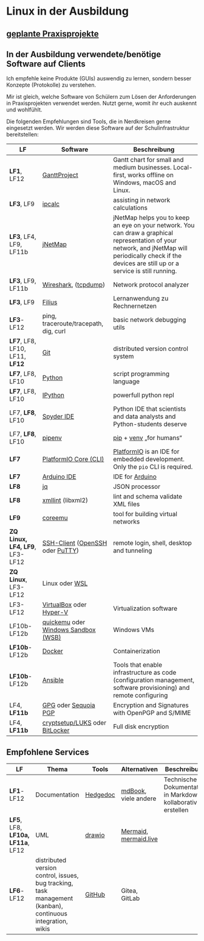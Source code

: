 # Linux in der Ausbildung

## [geplante Praxisprojekte](https://hedgedoc.c3d2.de/kUFSQ-BvSPaYFhAI2wtnEg)

## In der Ausbildung verwendete/benötige Software auf Clients

Ich empfehle keine Produkte (GUIs) auswendig zu lernen, sondern besser Konzepte (Protokolle) zu verstehen.

Mir ist gleich, welche Software von Schülern zum Lösen der Anforderungen in Praxisprojekten verwendet werden. Nutzt gerne, womit ihr euch auskennt und wohlfühlt.

Die folgenden Empfehlungen sind Tools, die in Nerdkreisen gerne eingesetzt werden. Wir werden diese Software auf der Schulinfrastruktur bereitstellen:


| LF | Software | Beschreibung |
| -- | -------- | ------------ |
| **LF1**, LF12 | [GanttProject](https://ganttproject.biz/) | Gantt chart for small and medium businesses. Local-first, works offline on Windows, macOS and Linux. |
| **LF3**, LF9 | [ipcalc](https://gitlab.com/ipcalc/ipcalc#examples) | assisting in network calculations |
| **LF3**, LF4, LF9, LF11b | [jNetMap](https://rakudave.ch/jnetmap) | jNetMap helps you to keep an eye on your network. You can draw a graphical representation of your network, and jNetMap will periodically check if the devices are still up or a service is still running. |
| **LF3**, LF9, LF11b | [Wireshark](https://www.wireshark.org/), ([tcpdump](https://www.tcpdump.org/)) | Network protocol analyzer |
| **LF3**, LF9 | [Filius](https://www.lernsoftware-filius.de/) | Lernanwendung zu Rechnernetzen |
| **LF3**-LF12 | ping, traceroute/tracepath, dig, curl | basic network debugging utils |
| **LF7**, LF8, LF10, LF11, **LF12** | [Git](https://git-scm.com/) | distributed version control system |
| **LF7**, LF8, LF10 | [Python](https://www.python.org) | script programming language |
| **LF7**, LF8, LF10 | [IPython](https://ipython.org) | powerfull python repl |
| LF7, **LF8**, LF10 | [Spyder IDE](https://www.spyder-ide.org) | Python IDE that scientists and data analysts and Python-students deserve |
| LF7, **LF8**, LF10 | [pipenv](https://pypi.org/project/pipenv/) | [pip](https://pypi.org/project/pip/) + [venv](https://docs.python.org/3/library/venv.html) „for humans“ |
| **LF7** | [PlatformIO Core (CLI)](https://docs.platformio.org/en/latest/core/index.html) | [PlatformIO](https://platformio.org/) is an IDE for embedded development. Only the `pio` CLI is required.
| **LF7** | [Arduino IDE](https://www.arduino.cc/en/software) | IDE for [Arduino](https://en.wikipedia.org/wiki/Arduino) |
| **LF8** | [jq](https://github.com/jqlang/jq) | JSON processor |
| **LF8** | [xmllint](https://github.com/mmr/xmllint) (libxml2) | lint and schema validate XML files |
| **LF9** | [coreemu](https://coreemu.github.io/core/index.html) | tool for building virtual networks |
| **ZQ Linux, LF4, LF9**, LF3-LF12 | [SSH-Client](shell/ssh.md) ([OpenSSH](https://learn.microsoft.com/en-us/windows-server/administration/openssh/openssh-overview) oder [PuTTY](https://www.putty.org/)) | remote login, shell, desktop and tunneling |
| **ZQ Linux**, LF3-LF12 | Linux oder [WSL](https://learn.microsoft.com/en-us/linux/install) | |
| LF3-LF12 | [VirtualBox](https://www.virtualbox.org/) oder [Hyper-V](https://learn.microsoft.com/en-us/windows-server/virtualization/hyper-v/get-started/install-hyper-v?pivots=windows-server) | Virtualization software |
| LF10b-LF12b | [quickemu](https://github.com/quickemu-project/quickemu/wiki/04-Create-Windows-virtual-machines) oder [Windows Sandbox (WSB)](https://learn.microsoft.com/en-us/windows/security/application-security/application-isolation/windows-sandbox/) | Windows VMs |
| **LF10b**-LF12b | [Docker](https://www.docker.com) | Containerization |
| **LF10b**-LF12b | [Ansible](ansible.com) | Tools that enable infrastructure as code (configuration management, software provisioning) and remote configuring 
| LF4, **LF11b** | [GPG](https://gnupg.org/) oder [Sequoia PGP](https://sequoia-pgp.org/) | Encryption and Signatures with OpenPGP and S/MIME |
| LF4, **LF11b** | [cryptsetup/LUKS](https://gitlab.com/cryptsetup/cryptsetup/blob/master/README.md) oder [BitLocker](https://support.microsoft.com/en-us/windows/bitlocker-drive-encryption-76b92ac9-1040-48d6-9f5f-d14b3c5fa178) | Full disk encryption |

## Empfohlene Services

| LF | Thema | Tools | Alternativen | Beschreibung |
| -- | ----- | ----- | ------------ | ------------ |
| **LF1**-LF12 | Documentation | [Hedgedoc](https://hedgedoc.c3d2.de/) | [mdBook](https://rust-lang.github.io/mdBook/), viele andere | Technische Dokumentation in Markdown kollaborativ erstellen |
| **LF5**, LF8, **LF10a, LF11a**, LF12 | UML | [drawio](https://www.drawio.com/) | [Mermaid](https://mermaid.js.org/), [mermaid.live](https://mermaid.live/) | |
| **LF6**-LF12 | distributed version control, issues, bug tracking, task management (kanban), continuous integration, wikis | [GitHub](https://github.com/) | Gitea, GitLab |
